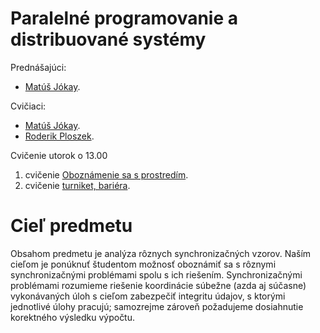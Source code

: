 # Paralelné programovanie a distribuované systémy
Prednášajúci:

- [Matúš Jókay](https://uim.fei.stuba.sk/pracovnici/matus-jokay/).

Cvičiaci:

- [Matúš Jókay](https://uim.fei.stuba.sk/pracovnici/matus-jokay/).
- [Roderik Ploszek](https://uim.fei.stuba.sk/pracovnici/roderik-ploszek/).

Cvičenie utorok o 13.00

1. cvičenie [Oboznámenie sa s prostredím](https://uim.fei.stuba.sk/i-ppds/1-cvicenie-oboznamenie-sa-s-prostredim-%f0%9f%90%8d/).
2. cvičenie [turniket, bariéra](https://uim.fei.stuba.sk/i-ppds/2-cvicenie-turniket-bariera-%f0%9f%9a%a7/?%2F).

# Cieľ predmetu
Obsahom predmetu je analýza rôznych synchronizačných vzorov. Naším cieľom je ponúknuť študentom možnosť oboznámiť sa s rôznymi synchronizačnými problémami spolu s ich riešením. Synchronizačnými problémami rozumieme riešenie koordinácie súbežne (azda aj súčasne) vykonávaných úloh s cieľom zabezpečiť integritu údajov, s ktorými jednotlivé úlohy pracujú; samozrejme zároveň požadujeme dosiahnutie korektného výsledku výpočtu.

